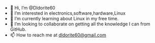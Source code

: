 - 👋 Hi, I’m @Dldorite60
- 👀 I’m interested in electronics,software,hardware,Linux
- 🌱 I’m currently learning about Linux in my free time. 
- 💞️ I’m looking to collaborate on getting all the knowledge I can from GitHub. 
- 📫 How to reach me at dldorite60@gmail.com

<!---
Dldorite60/Dldorite60 is a ✨ special ✨ repository because its `README.md` (this file) appears on your GitHub profile.
You can click the Preview link to take a look at your changes.
--->
